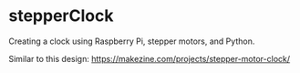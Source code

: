 # stepperClock
Creating a clock using Raspberry Pi, stepper motors, and Python.

Similar to this design: https://makezine.com/projects/stepper-motor-clock/
